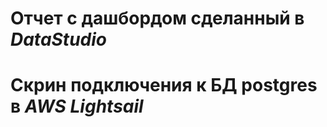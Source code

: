 
# Отчет с дашбордом сделанный в *DataStudio*


# Скрин подключения к БД postgres в *AWS Lightsail*
